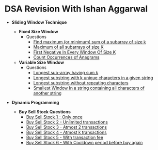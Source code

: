 # DSA Revision With Ishan Aggarwal

* **Sliding Window Technique**
    * **Fixed Size Window**
        - Questions
            * [Find maximum (or minimum) sum of a subarray of size k](..//dsa_by_ishan//src//main//java//sliding_window//fixed//MaximumSumOfAllSubarrayOfSizeK.java)
            * [Maximum of all subarrays of size K](..//dsa_by_ishan//src//main//java//sliding_window//fixed//MaximumElementOfEachSubarrayOfSizeK.java)
            * [First Negative In Every Window Of Size K](..//dsa_by_ishan//src//main//java//sliding_window//fixed//FirstNegativeOfEachSubarrayOfSizeK.java)
            * [Count Occurrences of Anagrams](..//dsa_by_ishan//src//main//java//sliding_window//fixed//CountAnagrams.java)
    * **Variable Size Window**
        - Questions
            * [Longest sub-array having sum k](..//dsa_by_ishan//src//main//java//sliding_window//variable//LongestSubarrayWithGivenSumK.java)
            * [Longest substring with k unique characters in a given string](..//dsa_by_ishan//src//main//java//sliding_window//variable//LongestSubstringWithKUniqueChars.java)
            * [Longest substring without repeating characters](..//dsa_by_ishan//src//main//java//sliding_window//variable//LongestSubstringWithAllUniqueChars.java)
            * [Smallest Window In a string containing all characters of another string](..//dsa_by_ishan//src//main//java//sliding_window//variable//SmallestSubstringContainingAllCharsFromPattern.java)

* **Dynamic Programming**
    * **Buy Sell Stock Questions**
        * [Buy Sell Stock 1 - Only once](..//dsa_by_ishan//src//main//java//dynamic_programming//buy_sell_stock//BuySellStock1.java)
        * [Buy Sell Stock 2 - Unlimited transactions](..//dsa_by_ishan//src//main//java//dynamic_programming//buy_sell_stock//BuySellStock2.java)
        * [Buy Sell Stock 3 - Atmost 2 transactions](..//dsa_by_ishan//src//main//java//dynamic_programming//buy_sell_stock//BuySellStock3.java)
        * [Buy Sell Stock 4 - Atmost k transactions](..//dsa_by_ishan//src//main//java//dynamic_programming//buy_sell_stock//BuySellStock4.java)
        * [Buy Sell Stock 5 - With transaction fee](..//dsa_by_ishan//src//main//java//dynamic_programming//buy_sell_stock//BuySellStock5.java)
        * [Buy Sell Stock 6 - With Cooldown period before buy again](..//dsa_by_ishan//src//main//java//dynamic_programming//buy_sell_stock//BuySellStock6.java)
